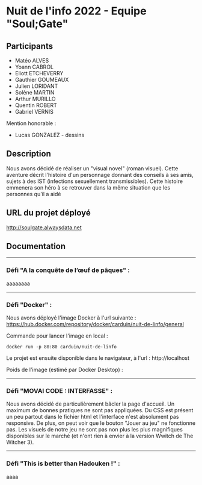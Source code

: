 # Nuit de l'info 2022 - Equipe "Soul;Gate"

## Participants
- Matéo ALVES
- Yoann CABROL
- Eliott ETCHEVERRY
- Gauthier GOUMEAUX
- Julien LORIDANT
- Solène MARTIN
- Arthur MURILLO
- Quentin ROBERT
- Gabriel VERNIS

Mention honorable :
- Lucas GONZALEZ - dessins

## Description
Nous avons décidé de réaliser un "visual novel" (roman visuel). Cette aventure décrit l'histoire d'un personnage donnant des conseils à ses amis, sujets à des IST (infections sexuellement transmissibles). Cette histoire emmenera son héro à se retrouver dans la même situation que les personnes qu'il a aidé

## URL du projet déployé
http://soulgate.alwaysdata.net

## Documentation
***
### Défi "A la conquête de l’œuf de pâques" :
aaaaaaaa  
***
### Défi "Docker" :
Nous avons déployé l'image Docker à l'url suivante : https://hub.docker.com/repository/docker/carduin/nuit-de-linfo/general

Commande pour lancer l'image en local :
```
docker run -p 80:80 carduin/nuit-de-linfo
```
Le projet est ensuite disponible dans le navigateur, à l'url : http://localhost

Poids de l'image (estimé par Docker Desktop) : 

***
### Défi "MOVAI CODE : INTERFASSE" :
Nous avons décidé de particulièrement bâcler la page d'accueil. Un maximum de bonnes pratiques ne sont pas appliquées. Du CSS est présent un peu partout dans le fichier html et l'interface n'est absolument pas responsive. De plus, on peut voir que le bouton "Jouer au jeu" ne fonctionne pas. Les visuels de notre jeu ne sont pas non plus les plus magnifiques disponibles sur le marché (et n'ont rien à envier à la version Wwitch de The Witcher 3).


***
### Défi "This is better than Hadouken !" :
aaaa
